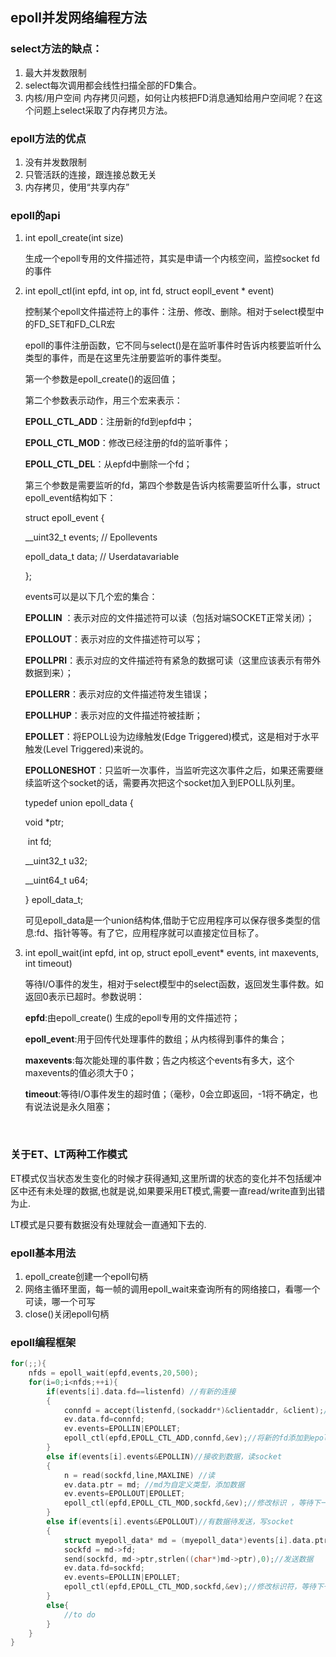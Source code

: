 ## epoll并发网络编程方法

### select方法的缺点：

1. 最大并发数限制
2. select每次调用都会线性扫描全部的FD集合。
3. 内核/用户空间 内存拷贝问题，如何让内核把FD消息通知给用户空间呢？在这个问题上select采取了内存拷贝方法。

### epoll方法的优点

1. 没有并发数限制
2. 只管活跃的连接，跟连接总数无关
3. 内存拷贝，使用“共享内存”

### epoll的api

1. int epoll_create(int size)

   生成一个epoll专用的文件描述符，其实是申请一个内核空间，监控socket fd的事件

2. int epoll_ctl(int epfd, int op, int fd, struct eopll_event * event)

   控制某个epoll文件描述符上的事件：注册、修改、删除。相对于select模型中的FD_SET和FD_CLR宏

   epoll的事件注册函数，它不同与select()是在监听事件时告诉内核要监听什么类型的事件，而是在这里先注册要监听的事件类型。

   第一个参数是epoll_create()的返回值；

   第二个参数表示动作，用三个宏来表示：

   **EPOLL_CTL_ADD**：注册新的fd到epfd中；

   **EPOLL_CTL_MOD**：修改已经注册的fd的监听事件；

   **EPOLL_CTL_DEL**：从epfd中删除一个fd；

   第三个参数是需要监听的fd，第四个参数是告诉内核需要监听什么事，struct epoll_event结构如下：

   struct epoll_event {

      __uint32_t events;      // Epollevents

      epoll_data_t data;      // Userdatavariable

   };

   events可以是以下几个宏的集合：

   **EPOLLIN** ：表示对应的文件描述符可以读（包括对端SOCKET正常关闭）；

   **EPOLLOUT**：表示对应的文件描述符可以写；

   **EPOLLPRI**：表示对应的文件描述符有紧急的数据可读（这里应该表示有带外数据到来）；

   **EPOLLERR**：表示对应的文件描述符发生错误；

   **EPOLLHUP**：表示对应的文件描述符被挂断；

   **EPOLLET**：将EPOLL设为边缘触发(Edge Triggered)模式，这是相对于水平触发(Level Triggered)来说的。

   **EPOLLONESHOT**：只监听一次事件，当监听完这次事件之后，如果还需要继续监听这个socket的话，需要再次把这个socket加入到EPOLL队列里。

   typedef union epoll_data {

      void *ptr;

   ​    int fd;

      __uint32_t u32;

      __uint64_t u64;

   } epoll_data_t;

   可见epoll_data是一个union结构体,借助于它应用程序可以保存很多类型的信息:fd、指针等等。有了它，应用程序就可以直接定位目标了。

3. int epoll_wait(int epfd, int op, struct epoll_event* events, int maxevents, int timeout)

   等待I/O事件的发生，相对于select模型中的select函数，返回发生事件数。如返回0表示已超时。参数说明：

   **epfd**:由epoll_create() 生成的epoll专用的文件描述符；

   **epoll_event**:用于回传代处理事件的数组；从内核得到事件的集合；

   **maxevents**:每次能处理的事件数；告之内核这个events有多大，这个 maxevents的值必须大于0；

   **timeout**:等待I/O事件发生的超时值；（毫秒，0会立即返回，-1将不确定，也有说法说是永久阻塞；

   ​

### 关于ET、LT两种工作模式

ET模式仅当状态发生变化的时候才获得通知,这里所谓的状态的变化并不包括缓冲区中还有未处理的数据,也就是说,如果要采用ET模式,需要一直read/write直到出错为止.

LT模式是只要有数据没有处理就会一直通知下去的.

### epoll基本用法

1. epoll_create创建一个epoll句柄
2. 网络主循环里面，每一帧的调用epoll_wait来查询所有的网络接口，看哪一个可读，哪一个可写
3. close()关闭epoll句柄

### epoll编程框架

```c++
for(;;){
	nfds = epoll_wait(epfd,events,20,500);
	for(i=0;i<nfds;++i){
		if(events[i].data.fd==listenfd) //有新的连接 
		{
			connfd = accept(listenfd,(sockaddr*)&clientaddr, &client);//accept这个连接
			ev.data.fd=connfd;
			ev.events=EPOLLIN|EPOLLET;
			epoll_ctl(epfd,EPOLL_CTL_ADD,connfd,&ev);//将新的fd添加到epoll的监听队列中 
		} 
		else if(events[i].events&EPOLLIN)//接收到数据，读socket
		{
			n = read(sockfd,line,MAXLINE) //读
			ev.data.ptr = md; //md为自定义类型，添加数据
			ev.events=EPOLLOUT|EPOLLET;
			epoll_ctl(epfd,EPOLL_CTL_MOD,sockfd,&ev);//修改标识	，等待下一个循环时发送数据，一般处理的精髓 
		} 
		else if(events[i].events&EPOLLOUT)//有数据待发送，写socket
		{
			struct myepoll_data* md = (myepoll_data*)events[i].data.ptr;//取数据 
			sockfd = md->fd;
			send(sockfd, md->ptr,strlen((char*)md->ptr),0);//发送数据
			ev.data.fd=sockfd;
			ev.events=EPOLLIN|EPOLLET;
			epoll_ctl(epfd,EPOLL_CTL_MOD,sockfd,&ev);//修改标识符，等待下一个循环时接收数据 
		} 
		else{
			//to do 
		} 
	}
} 
```

